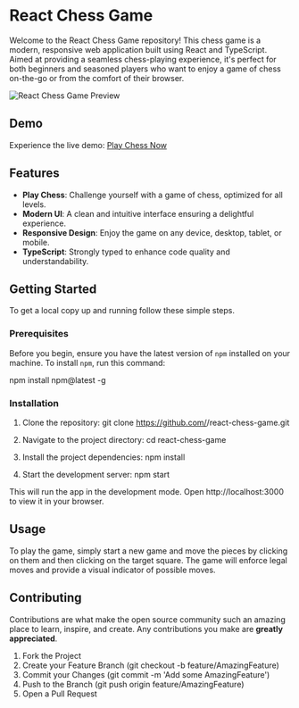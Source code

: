 # React Chess Game

Welcome to the React Chess Game repository! This chess game is a modern, responsive web application built using React and TypeScript. Aimed at providing a seamless chess-playing experience, it's perfect for both beginners and seasoned players who want to enjoy a game of chess on-the-go or from the comfort of their browser.

![React Chess Game Preview](https://i.imgur.com/9aAIZKX.png)

## Demo

Experience the live demo: [Play Chess Now](https://chess-game-react.netlify.app/)

## Features

- **Play Chess**: Challenge yourself with a game of chess, optimized for all levels.
- **Modern UI**: A clean and intuitive interface ensuring a delightful experience.
- **Responsive Design**: Enjoy the game on any device, desktop, tablet, or mobile.
- **TypeScript**: Strongly typed to enhance code quality and understandability.

## Getting Started

To get a local copy up and running follow these simple steps.

### Prerequisites

Before you begin, ensure you have the latest version of `npm` installed on your machine. To install `npm`, run this command:

npm install npm@latest -g

### Installation

1. Clone the repository:
git clone https://github.com/<your-github-username>/react-chess-game.git

2. Navigate to the project directory:
cd react-chess-game

3. Install the project dependencies:
npm install

4. Start the development server:
npm start

This will run the app in the development mode. Open http://localhost:3000 to view it in your browser.

## Usage

To play the game, simply start a new game and move the pieces by clicking on them and then clicking on the target square. The game will enforce legal moves and provide a visual indicator of possible moves.

## Contributing

Contributions are what make the open source community such an amazing place to learn, inspire, and create. Any contributions you make are **greatly appreciated**.

1. Fork the Project
2. Create your Feature Branch (git checkout -b feature/AmazingFeature)
3. Commit your Changes (git commit -m 'Add some AmazingFeature')
4. Push to the Branch (git push origin feature/AmazingFeature)
5. Open a Pull Request
